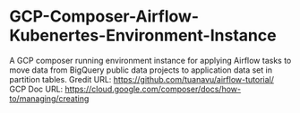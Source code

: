 # GCP-Composer-Airflow-Kubenertes-Environment-Instance
A GCP composer running environment instance for applying Airflow tasks to move data from BigQuery public data projects to application data set in partition tables. 
Gredit URL: https://github.com/tuanavu/airflow-tutorial/
GCP Doc URL: https://cloud.google.com/composer/docs/how-to/managing/creating
